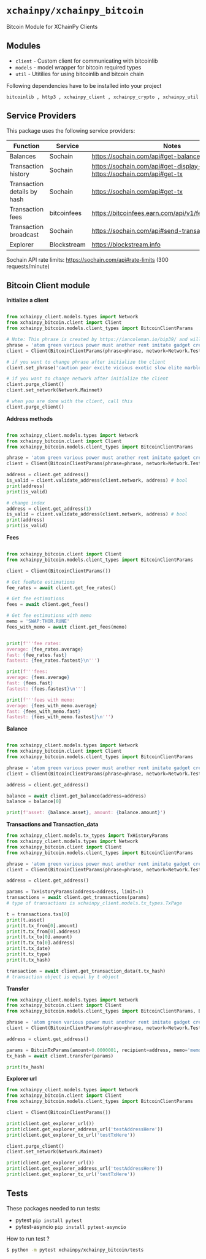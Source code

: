 # `xchainpy/xchainpy_bitcoin`

Bitcoin Module for XChainPy Clients

## Modules

- `client` - Custom client for communicating with bitcoinlib
- `models` - model wrapper for bitcoin required types
- `util` - Utitilies for using bitcoinlib and bitcoin chain

Following dependencies have to be installed into your project

```
bitcoinlib , http3 , xchainpy_client , xchainpy_crypto , xchainpy_util
```

## Service Providers

This package uses the following service providers:

| Function                    | Service     | Notes                                                                            |
| --------------------------- | ----------- | -------------------------------------------------------------------------------- |
| Balances                    | Sochain     | https://sochain.com/api#get-balance                                              |
| Transaction history         | Sochain     | https://sochain.com/api#get-display-data-address, https://sochain.com/api#get-tx |
| Transaction details by hash | Sochain     | https://sochain.com/api#get-tx                                                   |
| Transaction fees            | bitcoinfees | https://bitcoinfees.earn.com/api/v1/fees/recommended                             |
| Transaction broadcast       | Sochain     | https://sochain.com/api#send-transaction                                         |
| Explorer                    | Blockstream | https://blockstream.info                                                         |

Sochain API rate limits: https://sochain.com/api#rate-limits (300 requests/minute)


Bitcoin Client module
-----------------

**Initialize a client**

```python

from xchainpy_client.models.types import Network
from xchainpy_bitcoin.client import Client
from xchainpy_bitcoin.models.client_types import BitcoinClientParams

# Note: This phrase is created by https://iancoleman.io/bip39/ and will never been used in a real-world
phrase = 'atom green various power must another rent imitate gadget creek fat then'
client = Client(BitcoinClientParams(phrase=phrase, network=Network.Testnet))

# if you want to change phrase after initialize the client
client.set_phrase('caution pear excite vicious exotic slow elite marble attend science strategy rude')

# if you want to change network after initialize the client
client.purge_client()
client.set_network(Network.Mainnet)

# when you are done with the client, call this
client.purge_client()
 ```
    


**Address methods**

```python

from xchainpy_client.models.types import Network
from xchainpy_bitcoin.client import Client
from xchainpy_bitcoin.models.client_types import BitcoinClientParams

phrase = 'atom green various power must another rent imitate gadget creek fat then'
client = Client(BitcoinClientParams(phrase=phrase, network=Network.Testnet))

address = client.get_address()
is_valid = client.validate_address(client.network, address) # bool
print(address)
print(is_valid)

# change index
address = client.get_address(1)
is_valid = client.validate_address(client.network, address) # bool
print(address)
print(is_valid)
```

**Fees**

```python

from xchainpy_bitcoin.client import Client
from xchainpy_bitcoin.models.client_types import BitcoinClientParams

client = Client(BitcoinClientParams())

# Get feeRate estimations
fee_rates = await client.get_fee_rates()

# Get fee estimations
fees = await client.get_fees()

# Get fee estimations with memo
memo = 'SWAP:THOR.RUNE'
fees_with_memo = await client.get_fees(memo)


print(f'''fee rates: 
average: {fee_rates.average}
fast: {fee_rates.fast}
fastest: {fee_rates.fastest}\n''')

print(f'''fees: 
average: {fees.average}
fast: {fees.fast}
fastest: {fees.fastest}\n''')

print(f'''fees with memo: 
average: {fees_with_memo.average}
fast: {fees_with_memo.fast}
fastest: {fees_with_memo.fastest}\n''')
```

**Balance**

```python

from xchainpy_client.models.types import Network
from xchainpy_bitcoin.client import Client
from xchainpy_bitcoin.models.client_types import BitcoinClientParams

phrase = 'atom green various power must another rent imitate gadget creek fat then'
client = Client(BitcoinClientParams(phrase=phrase, network=Network.Testnet))

address = client.get_address()

balance = await client.get_balance(address=address)
balance = balance[0]

print(f'asset: {balance.asset}, amount: {balance.amount}')
```

**Transactions and Transaction_data**

```python
from xchainpy_client.models.tx_types import TxHistoryParams
from xchainpy_client.models.types import Network
from xchainpy_bitcoin.client import Client
from xchainpy_bitcoin.models.client_types import BitcoinClientParams

phrase = 'atom green various power must another rent imitate gadget creek fat then'
client = Client(BitcoinClientParams(phrase=phrase, network=Network.Testnet))

address = client.get_address()

params = TxHistoryParams(address=address, limit=1)
transactions = await client.get_transactions(params)
# type of transactions is xchainpy_client.models.tx_types.TxPage

t = transactions.txs[0]
print(t.asset)
print(t.tx_from[0].amount)
print(t.tx_from[0].address)
print(t.tx_to[0].amount)
print(t.tx_to[0].address)
print(t.tx_date)
print(t.tx_type)
print(t.tx_hash)

transaction = await client.get_transaction_data(t.tx_hash)
# transaction object is equal by t object
```

**Transfer**

```python
from xchainpy_client.models.types import Network
from xchainpy_bitcoin.client import Client
from xchainpy_bitcoin.models.client_types import BitcoinClientParams, BitcinTxParams

phrase = 'atom green various power must another rent imitate gadget creek fat then'
client = Client(BitcoinClientParams(phrase=phrase, network=Network.Testnet))

address = client.get_address()

params = BitcinTxParams(amount=0.0000001, recipient=address, memo='memo')
tx_hash = await client.transfer(params)

print(tx_hash)
```

**Explorer url**

```python
from xchainpy_client.models.types import Network
from xchainpy_bitcoin.client import Client
from xchainpy_bitcoin.models.client_types import BitcoinClientParams

client = Client(BitcoinClientParams())

print(client.get_explorer_url())
print(client.get_explorer_address_url('testAddressHere'))
print(client.get_explorer_tx_url('testTxHere'))

client.purge_client()
client.set_network(Network.Mainnet)

print(client.get_explorer_url())
print(client.get_explorer_address_url('testAddressHere'))
print(client.get_explorer_tx_url('testTxHere'))
```


## Tests

These packages needed to run tests:

- pytest `pip install pytest`
- pytest-asyncio `pip install pytest-asyncio`

How to run test ?

```bash
$ python -m pytest xchainpy/xchainpy_bitcoin/tests
```

